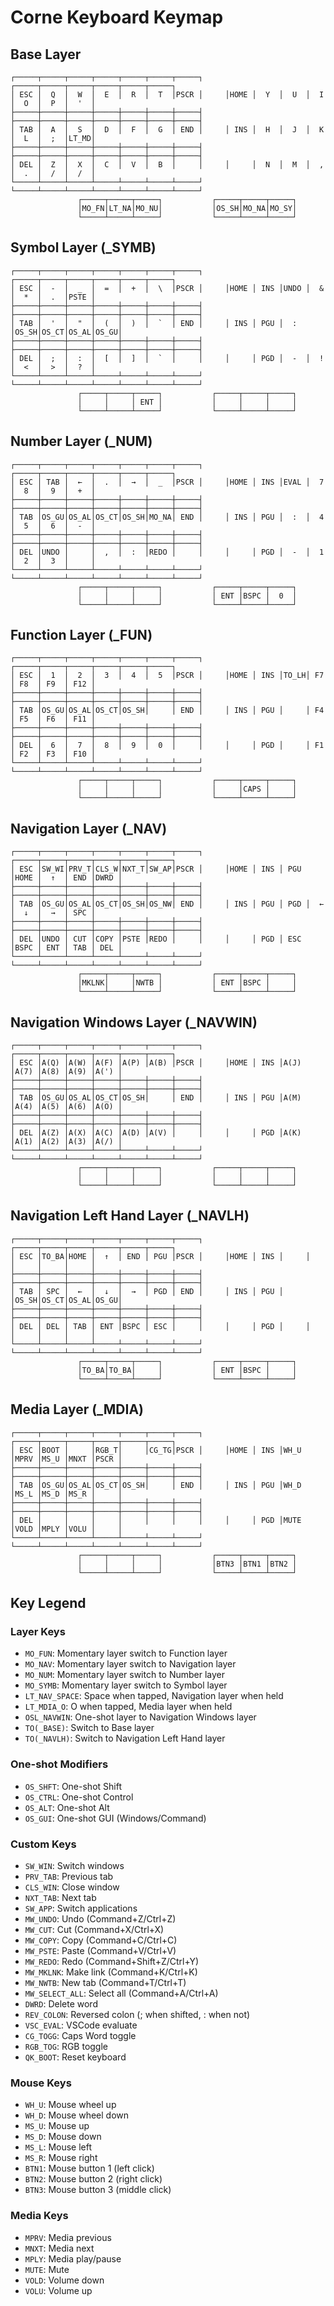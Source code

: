 # Corne Keyboard Keymap

## Base Layer
```
┌─────┬─────┬─────┬─────┬─────┬─────┬─────┐     ┌─────┬─────┬─────┬─────┬─────┬─────┐
│ ESC │  Q  │  W  │  E  │  R  │  T  │PSCR │     │HOME │  Y  │  U  │  I  │  O  │  P  │  '  │
├─────┼─────┼─────┼─────┼─────┼─────┼─────┤     ├─────┼─────┼─────┼─────┼─────┼─────┼─────┤
│ TAB │  A  │  S  │  D  │  F  │  G  │ END │     │ INS │  H  │  J  │  K  │  L  │  ;  │LT_MD│
├─────┼─────┼─────┼─────┼─────┼─────┼─────┤     ├─────┼─────┼─────┼─────┼─────┼─────┼─────┤
│ DEL │  Z  │  X  │  C  │  V  │  B  │     │     │     │  N  │  M  │  ,  │  .  │  /  │  /  │
└─────┴─────┴─────┴─────┴─────┴─────┴─────┘     └─────┴─────┴─────┴─────┴─────┴─────┴─────┘
               ┌─────┬─────┬─────┐           ┌─────┬─────┬─────┐
               │MO_FN│LT_NA│MO_NU│           │OS_SH│MO_NA│MO_SY│
               └─────┴─────┴─────┘           └─────┴─────┴─────┘
```

## Symbol Layer (_SYMB)
```
┌─────┬─────┬─────┬─────┬─────┬─────┬─────┐     ┌─────┬─────┬─────┬─────┬─────┬─────┐
│ ESC │  -  │  _  │  =  │  +  │  \  │PSCR │     │HOME │ INS │UNDO │  &  │  *  │  .  │PSTE │
├─────┼─────┼─────┼─────┼─────┼─────┼─────┤     ├─────┼─────┼─────┼─────┼─────┼─────┼─────┤
│ TAB │  '  │  "  │  (  │  )  │  `  │ END │     │ INS │ PGU │  :  │OS_SH│OS_CT│OS_AL│OS_GU│
├─────┼─────┼─────┼─────┼─────┼─────┼─────┤     ├─────┼─────┼─────┼─────┼─────┼─────┼─────┤
│ DEL │  ;  │  :  │  [  │  ]  │  `  │     │     │     │ PGD │  -  │  !  │  <  │  >  │  ?  │
└─────┴─────┴─────┴─────┴─────┴─────┴─────┘     └─────┴─────┴─────┴─────┴─────┴─────┴─────┘
               ┌─────┬─────┬─────┐           ┌─────┬─────┬─────┐
               │     │     │ ENT │           │     │     │     │
               └─────┴─────┴─────┘           └─────┴─────┴─────┘
```

## Number Layer (_NUM)
```
┌─────┬─────┬─────┬─────┬─────┬─────┬─────┐     ┌─────┬─────┬─────┬─────┬─────┬─────┐
│ ESC │ TAB │  ←  │  .  │  →  │  _  │PSCR │     │HOME │ INS │EVAL │  7  │  8  │  9  │  +  │
├─────┼─────┼─────┼─────┼─────┼─────┼─────┤     ├─────┼─────┼─────┼─────┼─────┼─────┼─────┤
│ TAB │OS_GU│OS_AL│OS_CT│OS_SH│MO_NA│ END │     │ INS │ PGU │  :  │  4  │  5  │  6  │  -  │
├─────┼─────┼─────┼─────┼─────┼─────┼─────┤     ├─────┼─────┼─────┼─────┼─────┼─────┼─────┤
│ DEL │UNDO │     │  ,  │  :  │REDO │     │     │     │ PGD │  -  │  1  │  2  │  3  │     │
└─────┴─────┴─────┴─────┴─────┴─────┴─────┘     └─────┴─────┴─────┴─────┴─────┴─────┴─────┘
               ┌─────┬─────┬─────┐           ┌─────┬─────┬─────┐
               │     │     │     │           │ ENT │BSPC │  0  │
               └─────┴─────┴─────┘           └─────┴─────┴─────┘
```

## Function Layer (_FUN)
```
┌─────┬─────┬─────┬─────┬─────┬─────┬─────┐     ┌─────┬─────┬─────┬─────┬─────┬─────┐
│ ESC │  1  │  2  │  3  │  4  │  5  │PSCR │     │HOME │ INS │TO_LH│ F7  │ F8  │ F9  │ F12 │
├─────┼─────┼─────┼─────┼─────┼─────┼─────┤     ├─────┼─────┼─────┼─────┼─────┼─────┼─────┤
│ TAB │OS_GU│OS_AL│OS_CT│OS_SH│     │ END │     │ INS │ PGU │     │ F4  │ F5  │ F6  │ F11 │
├─────┼─────┼─────┼─────┼─────┼─────┼─────┤     ├─────┼─────┼─────┼─────┼─────┼─────┼─────┤
│ DEL │  6  │  7  │  8  │  9  │  0  │     │     │     │ PGD │     │ F1  │ F2  │ F3  │ F10 │
└─────┴─────┴─────┴─────┴─────┴─────┴─────┘     └─────┴─────┴─────┴─────┴─────┴─────┴─────┘
               ┌─────┬─────┬─────┐           ┌─────┬─────┬─────┐
               │     │     │     │           │     │CAPS │     │
               └─────┴─────┴─────┘           └─────┴─────┴─────┘
```

## Navigation Layer (_NAV)
```
┌─────┬─────┬─────┬─────┬─────┬─────┬─────┐     ┌─────┬─────┬─────┬─────┬─────┬─────┐
│ ESC │SW_WI│PRV_T│CLS_W│NXT_T│SW_AP│PSCR │     │HOME │ INS │ PGU │HOME │  ↑  │ END │DWRD │
├─────┼─────┼─────┼─────┼─────┼─────┼─────┤     ├─────┼─────┼─────┼─────┼─────┼─────┼─────┤
│ TAB │OS_GU│OS_AL│OS_CT│OS_SH│OS_NW│ END │     │ INS │ PGU │ PGD │  ←  │  ↓  │  →  │ SPC │
├─────┼─────┼─────┼─────┼─────┼─────┼─────┤     ├─────┼─────┼─────┼─────┼─────┼─────┼─────┤
│ DEL │UNDO │ CUT │COPY │PSTE │REDO │     │     │     │ PGD │ ESC │BSPC │ ENT │ TAB │ DEL │
└─────┴─────┴─────┴─────┴─────┴─────┴─────┘     └─────┴─────┴─────┴─────┴─────┴─────┴─────┘
               ┌─────┬─────┬─────┐           ┌─────┬─────┬─────┐
               │MKLNK│     │NWTB │           │ ENT │BSPC │     │
               └─────┴─────┴─────┘           └─────┴─────┴─────┘
```

## Navigation Windows Layer (_NAVWIN)
```
┌─────┬─────┬─────┬─────┬─────┬─────┬─────┐     ┌─────┬─────┬─────┬─────┬─────┬─────┐
│ ESC │A(Q) │A(W) │A(F) │A(P) │A(B) │PSCR │     │HOME │ INS │A(J) │A(7) │A(8) │A(9) │A(') │
├─────┼─────┼─────┼─────┼─────┼─────┼─────┤     ├─────┼─────┼─────┼─────┼─────┼─────┼─────┤
│ TAB │OS_GU│OS_AL│OS_CT│OS_SH│     │ END │     │ INS │ PGU │A(M) │A(4) │A(5) │A(6) │A(O) │
├─────┼─────┼─────┼─────┼─────┼─────┼─────┤     ├─────┼─────┼─────┼─────┼─────┼─────┼─────┤
│ DEL │A(Z) │A(X) │A(C) │A(D) │A(V) │     │     │     │ PGD │A(K) │A(1) │A(2) │A(3) │A(/) │
└─────┴─────┴─────┴─────┴─────┴─────┴─────┘     └─────┴─────┴─────┴─────┴─────┴─────┴─────┘
               ┌─────┬─────┬─────┐           ┌─────┬─────┬─────┐
               │     │     │     │           │     │     │     │
               └─────┴─────┴─────┘           └─────┴─────┴─────┘
```

## Navigation Left Hand Layer (_NAVLH)
```
┌─────┬─────┬─────┬─────┬─────┬─────┬─────┐     ┌─────┬─────┬─────┬─────┬─────┬─────┐
│ ESC │TO_BA│HOME │  ↑  │ END │ PGU │PSCR │     │HOME │ INS │     │     │     │     │     │
├─────┼─────┼─────┼─────┼─────┼─────┼─────┤     ├─────┼─────┼─────┼─────┼─────┼─────┼─────┤
│ TAB │ SPC │  ←  │  ↓  │  →  │ PGD │ END │     │ INS │ PGU │     │OS_SH│OS_CT│OS_AL│OS_GU│
├─────┼─────┼─────┼─────┼─────┼─────┼─────┤     ├─────┼─────┼─────┼─────┼─────┼─────┼─────┤
│ DEL │ DEL │ TAB │ ENT │BSPC │ ESC │     │     │     │ PGD │     │     │     │     │     │
└─────┴─────┴─────┴─────┴─────┴─────┴─────┘     └─────┴─────┴─────┴─────┴─────┴─────┴─────┘
               ┌─────┬─────┬─────┐           ┌─────┬─────┬─────┐
               │TO_BA│TO_BA│     │           │ ENT │BSPC │     │
               └─────┴─────┴─────┘           └─────┴─────┴─────┘
```

## Media Layer (_MDIA)
```
┌─────┬─────┬─────┬─────┬─────┬─────┬─────┐     ┌─────┬─────┬─────┬─────┬─────┬─────┐
│ ESC │BOOT │     │RGB_T│     │CG_TG│PSCR │     │HOME │ INS │WH_U │MPRV │MS_U │MNXT │PSCR │
├─────┼─────┼─────┼─────┼─────┼─────┼─────┤     ├─────┼─────┼─────┼─────┼─────┼─────┼─────┤
│ TAB │OS_GU│OS_AL│OS_CT│OS_SH│     │ END │     │ INS │ PGU │WH_D │MS_L │MS_D │MS_R │     │
├─────┼─────┼─────┼─────┼─────┼─────┼─────┤     ├─────┼─────┼─────┼─────┼─────┼─────┼─────┤
│ DEL │     │     │     │     │     │     │     │     │ PGD │MUTE │VOLD │MPLY │VOLU │     │
└─────┴─────┴─────┴─────┴─────┴─────┴─────┘     └─────┴─────┴─────┴─────┴─────┴─────┴─────┘
               ┌─────┬─────┬─────┐           ┌─────┬─────┬─────┐
               │     │     │     │           │BTN3 │BTN1 │BTN2 │
               └─────┴─────┴─────┘           └─────┴─────┴─────┘
```

## Key Legend

### Layer Keys
- `MO_FUN`: Momentary layer switch to Function layer
- `MO_NAV`: Momentary layer switch to Navigation layer
- `MO_NUM`: Momentary layer switch to Number layer
- `MO_SYMB`: Momentary layer switch to Symbol layer
- `LT_NAV_SPACE`: Space when tapped, Navigation layer when held
- `LT_MDIA_O`: O when tapped, Media layer when held
- `OSL_NAVWIN`: One-shot layer to Navigation Windows layer
- `TO(_BASE)`: Switch to Base layer
- `TO(_NAVLH)`: Switch to Navigation Left Hand layer

### One-shot Modifiers
- `OS_SHFT`: One-shot Shift
- `OS_CTRL`: One-shot Control
- `OS_ALT`: One-shot Alt
- `OS_GUI`: One-shot GUI (Windows/Command)

### Custom Keys
- `SW_WIN`: Switch windows
- `PRV_TAB`: Previous tab
- `CLS_WIN`: Close window
- `NXT_TAB`: Next tab
- `SW_APP`: Switch applications
- `MW_UNDO`: Undo (Command+Z/Ctrl+Z)
- `MW_CUT`: Cut (Command+X/Ctrl+X)
- `MW_COPY`: Copy (Command+C/Ctrl+C)
- `MW_PSTE`: Paste (Command+V/Ctrl+V)
- `MW_REDO`: Redo (Command+Shift+Z/Ctrl+Y)
- `MW_MKLNK`: Make link (Command+K/Ctrl+K)
- `MW_NWTB`: New tab (Command+T/Ctrl+T)
- `MW_SELECT_ALL`: Select all (Command+A/Ctrl+A)
- `DWRD`: Delete word
- `REV_COLON`: Reversed colon (; when shifted, : when not)
- `VSC_EVAL`: VSCode evaluate
- `CG_TOGG`: Caps Word toggle
- `RGB_TOG`: RGB toggle
- `QK_BOOT`: Reset keyboard

### Mouse Keys
- `WH_U`: Mouse wheel up
- `WH_D`: Mouse wheel down
- `MS_U`: Mouse up
- `MS_D`: Mouse down
- `MS_L`: Mouse left
- `MS_R`: Mouse right
- `BTN1`: Mouse button 1 (left click)
- `BTN2`: Mouse button 2 (right click)
- `BTN3`: Mouse button 3 (middle click)

### Media Keys
- `MPRV`: Media previous
- `MNXT`: Media next
- `MPLY`: Media play/pause
- `MUTE`: Mute
- `VOLD`: Volume down
- `VOLU`: Volume up 
